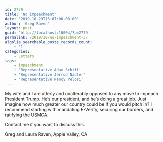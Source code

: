 ```yaml
---
id: 2779
title: 'No impeachment'
date: '2019-10-29T16:07:00-08:00'
author: 'Greg Raven'
layout: post
guid: 'http://localhost:10004/?p=2779'
permalink: /2019/10/no-impeachment-3/
algolia_searchable_posts_records_count:
    - '1'
categories:
    - Letters
tags:
    - impeachment
    - 'Representative Adam Schiff'
    - 'Representative Jerrod Nadler'
    - 'Representative Nancy Pelosi'
---
```


My wife and I are utterly and unalterably opposed to any move to impeach President Trump. He‘s our president, and he‘s doing a great job. Just imagine how much greater our country could be if you would pitch in? I recommend starting with mandating E-Verify, securing our borders, and ratifying the USMCA.

 Contact me if you want to discuss this.

Greg and Laura Raven, Apple Valley, CA